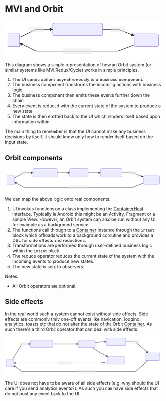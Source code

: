 # MVI and Orbit

![Orbit overview 1](images/orbit-overview-1.svg)

This diagram shows a simple representation of how an Orbit system (or similar
systems like MVI/Redux/Cycle) works in simple principles.

1. The UI sends actions asynchronously to a business component.
1. The business component transforms the incoming actions with business logic
1. The business component then emits these events further down the chain
1. Every event is reduced with the current state of the system to produce a new
   state
1. The state is then emitted back to the UI which renders itself based upon
   information within

The main thing to remember is that the UI cannot make any business decisions
by itself. It should know only how to render itself based on the input state.

## Orbit components

![Orbit overview 2](images/orbit-overview-2.svg)

We can map the above logic onto real components.

1. UI invokes functions on a class implementing the
   [ContainerHost](pathname:///dokka/orbit-core/org.orbitmvi.orbit/-container-host/)
   interface. Typically in Android this might be an Activity, Fragment
   or a simple View. However, an Orbit system can also be run without
   any UI, for example as a background service.
1. The functions call through to a
   [Container](pathname:///dokka/orbit-core/org.orbitmvi.orbit/-container/)
   instance through the `intent` block which offloads work to a background
   coroutine and provides a DSL for side effects and reductions.
1. Transformations are performed through user-defined business logic within
   the `intent` block.
1. The reduce operator reduces the current state of the system with the
   incoming events to produce new states.
1. The new state is sent to observers.

Notes:

- All Orbit operators are optional.

## Side effects

In the real world such a system cannot exist without side effects. Side effects
are commonly truly one-off events like navigation, logging, analytics, toasts
etc that do not alter the state of the Orbit
[Container](pathname:///dokka/orbit-core/org.orbitmvi.orbit/-container/).
As such there's a third Orbit operator that can deal with side effects.

![Orbit overview 3](images/orbit-overview-3.svg)

The UI does not have to be aware of all side effects (e.g. why should the UI
care if you send analytics events?). As such you can have side effects that do
not post any event back to the UI.
